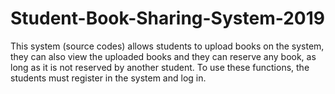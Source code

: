 # Student-Book-Sharing-System-2019
This system (source codes) allows students to upload books on the system, they can also view the uploaded books and they can reserve any book, as long as it is not reserved by another student. To use these functions, the students must register in the system and log in.
